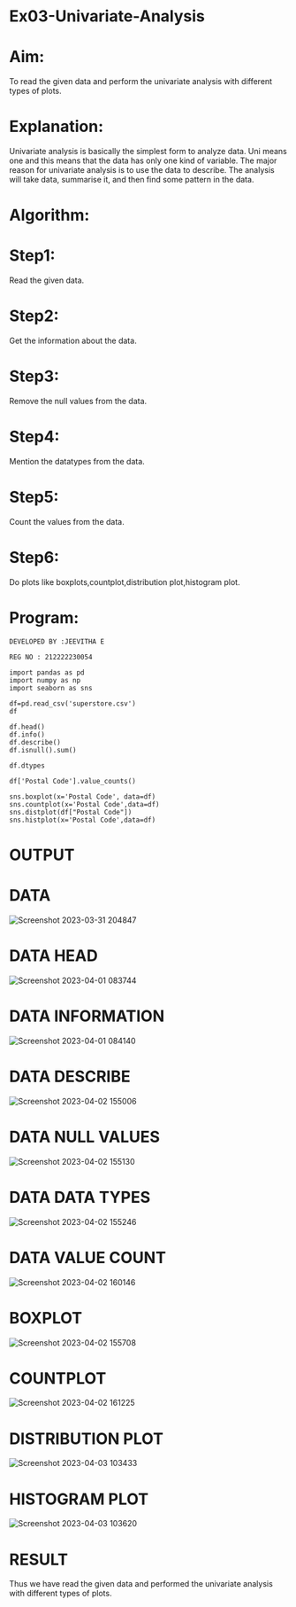 
# Ex03-Univariate-Analysis
# Aim:

To read the given data and perform the univariate analysis with different types of plots.

# Explanation:
Univariate analysis is basically the simplest form to analyze data. Uni means one and this means that the data has only one kind of variable. The major reason for univariate analysis is to use the data to describe. The analysis will take data, summarise it, and then find some pattern in the data.

# Algorithm:
# Step1:
Read the given data.

# Step2:
Get the information about the data.

# Step3:
Remove the null values from the data.

# Step4:
Mention the datatypes from the data.

# Step5:
Count the values from the data.

# Step6:
Do plots like boxplots,countplot,distribution plot,histogram plot.

# Program:
```
DEVELOPED BY :JEEVITHA E

REG NO : 212222230054

import pandas as pd
import numpy as np
import seaborn as sns

df=pd.read_csv('superstore.csv')
df

df.head()
df.info()
df.describe()
df.isnull().sum()

df.dtypes

df['Postal Code'].value_counts()

sns.boxplot(x='Postal Code', data=df)
sns.countplot(x='Postal Code',data=df)
sns.distplot(df["Postal Code"])
sns.histplot(x='Postal Code',data=df)
```
# OUTPUT
# DATA

![Screenshot 2023-03-31 204847](https://user-images.githubusercontent.com/118708245/229262517-bab65326-930d-4375-92c3-e84271000da7.png)

# DATA HEAD

![Screenshot 2023-04-01 083744](https://user-images.githubusercontent.com/118708245/229262977-aac51dc5-5ca8-45c2-9c1a-97ecb5812291.png)

# DATA INFORMATION

![Screenshot 2023-04-01 084140](https://user-images.githubusercontent.com/118708245/229308756-857ed371-e9e8-4186-a12d-62e84384ef46.png)


# DATA DESCRIBE

![Screenshot 2023-04-02 155006](https://user-images.githubusercontent.com/118708245/229347110-5fdfad44-d7f9-4526-9c75-c3e32c283a6f.png)

# DATA NULL VALUES

![Screenshot 2023-04-02 155130](https://user-images.githubusercontent.com/118708245/229347185-ee77091a-2cc3-4ec6-9b44-27fd01cf25c3.png)

# DATA DATA TYPES

![Screenshot 2023-04-02 155246](https://user-images.githubusercontent.com/118708245/229415912-03be46f6-55d8-40f4-b363-83bac6714a21.png)



# DATA VALUE COUNT

![Screenshot 2023-04-02 160146](https://user-images.githubusercontent.com/118708245/229347658-67317a2a-213b-4081-8ccb-3346432cbffd.png)


# BOXPLOT

![Screenshot 2023-04-02 155708](https://user-images.githubusercontent.com/118708245/229347534-5a9752ff-4321-4baa-adf3-323bb5bd7434.png)

# COUNTPLOT

![Screenshot 2023-04-02 161225](https://user-images.githubusercontent.com/118708245/229348225-814e4175-eb86-45f5-8ff9-9e86f90ac28a.png)


# DISTRIBUTION PLOT

![Screenshot 2023-04-03 103433](https://user-images.githubusercontent.com/118708245/229416100-3bff95f6-ed10-4592-a95b-9b0118e94377.png)

# HISTOGRAM PLOT

![Screenshot 2023-04-03 103620](https://user-images.githubusercontent.com/118708245/229416281-3743821c-b702-45a2-9416-82d279b34ac7.png)

# RESULT

Thus we have read the given data and performed the univariate analysis with different types of plots.
